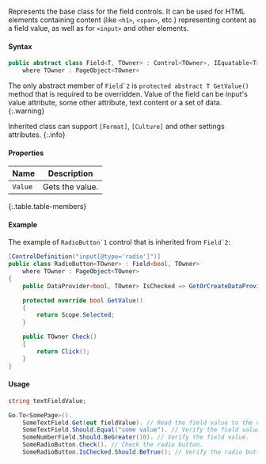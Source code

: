Represents the base class for the field controls. It can be used for HTML elements containing content (like `<h1>`, `<span>`, etc.) representing content as a field value, as well as for `<input>` and other elements.

#### Syntax

```cs
public abstract class Field<T, TOwner> : Control<TOwner>, IEquatable<T>, IDataProvider<T, TOwner>
    where TOwner : PageObject<TOwner>
```

The only abstract member of ``Field`2`` is `protected abstract T GetValue()` method that is required to be overridden. Value of the field can be input's value attribute, some other attribute, text content or a set of data.
{:.warning}

Inherited class can support `[Format]`, `[Culture]` and other settings attributes.
{:.info}

#### Properties

Name | Description
---- | -----------
`Value` | Gets the value.
{:.table.table-members}

#### Example

The example of ``RadioButton`1`` control that is inherited from ``Field`2``:

```cs
[ControlDefinition("input[@type='radio']")]
public class RadioButton<TOwner> : Field<bool, TOwner>
    where TOwner : PageObject<TOwner>
{
    public DataProvider<bool, TOwner> IsChecked => GetOrCreateDataProvider("checked", () => Value);

    protected override bool GetValue()
    {
        return Scope.Selected;
    }

    public TOwner Check()
    {
        return Click();
    }
}
```

#### Usage

```cs
string textFieldValue;

Go.To<SomePage>().
    SomeTextField.Get(out fieldValue). // Read the field value to the variable.
    SomeTextField.Should.Equal("some value"). // Verify the field value.
    SomeNumberField.Should.BeGreater(10). // Verify the field value.
    SomeRadioButton.Check(). // Check the radio button.
    SomeRadioButton.IsChecked.Should.BeTrue(); // Verify the radio button is checked.
```